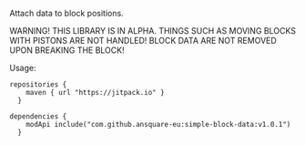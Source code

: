 Attach data to block positions.

WARNING! THIS LIBRARY IS IN ALPHA. THINGS SUCH AS MOVING BLOCKS WITH PISTONS ARE NOT HANDLED!
BLOCK DATA ARE NOT REMOVED UPON BREAKING THE BLOCK!

Usage:

```
repositories {
	maven {	url "https://jitpack.io" }
  }
```

```
dependencies {
	modApi include("com.github.ansquare-eu:simple-block-data:v1.0.1")
  }
```

